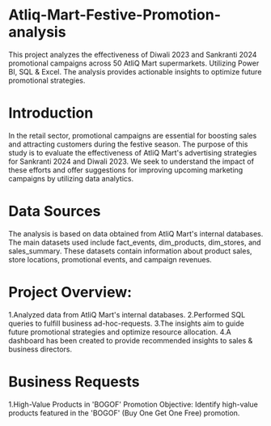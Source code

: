
# Atliq-Mart-Festive-Promotion-analysis
 This project analyzes the effectiveness of Diwali 2023 and Sankranti 2024 promotional campaigns across 50 AtliQ Mart supermarkets. Utilizing Power BI, SQL & Excel. The analysis provides actionable insights to optimize future promotional strategies.
 # Introduction

 In the retail sector, promotional campaigns are essential for boosting sales and attracting customers during the festive season. The purpose of this study is to evaluate the effectiveness of AtliQ Mart's advertising strategies for Sankranti 2024 and Diwali 2023. We seek to understand the impact of these efforts and offer suggestions for improving upcoming marketing campaigns by utilizing data analytics.
 # Data Sources
 The analysis is based on data obtained from AtliQ Mart's internal databases. The main datasets used include fact_events, dim_products, dim_stores, and sales_summary. These datasets contain information about product sales, store locations, promotional events, and campaign revenues.
# Project Overview:
1.Analyzed data from AtliQ Mart's internal databases.
2.Performed SQL queries to fulfill business ad-hoc-requests.
3.The insights aim to guide future promotional strategies and optimize resource allocation.
4.A dashboard has been created to provide recommended insights to sales & business directors.
# Business Requests
1.High-Value Products in 'BOGOF' Promotion
Objective: Identify high-value products featured in the 'BOGOF' (Buy One Get One Free) promotion.
 
